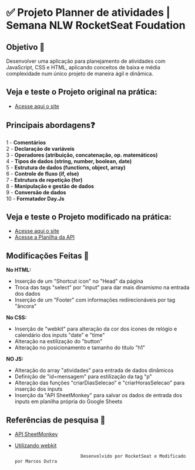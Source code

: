 <h1>✅ Projeto Planner de atividades | Semana NLW RocketSeat Foudation</h1>

## Objetivo 🎯
Desenvolver uma aplicação para planejamento de atividades com JavaScript, CSS e HTML, aplicando conceitos de baixa e média complexidade num único projeto de maneira ágil e dinâmica.

## Veja e teste o Projeto original na prática:
- [Acesse aqui o site](https://mdutrashark.github.io/nlworiginal.github.io/)

## Principais abordagens❓

1 - **Comentários** <br>
2 - **Declaração de variáveis** <br>
3 - **Operadores (atribuição, concatenação, op. matemáticos)** <br>
4 - **Tipos de dados (string, number, boolean, date)** <br>
5 - **Estrutura de dados (functions, object, array)** <br>
6 - **Controle de fluxo (if, else)** <br>
7 - **Estrutura de repetição (for)** <br>
8 - **Manipulação e gestão de dados** <br>
9 - **Conversão de dados** <br>
10 - **Formatador Day.Js** <br>


## Veja e teste o Projeto modificado na prática:
- [Acesse aqui o site](https://mdutrashark.github.io/nlwmodificado.github.io/)
- [Acesse a Planilha da API](https://docs.google.com/spreadsheets/d/1J6TuN6LM1er6i7Qg-7ZmfSk5HIbRIhEOFvIg7jFOkU4/edit?usp=sharing)


## Modificações Feitas 🔧

**No HTML:** <br>
* Inserção de um "Shortcut icon" no "Head" da página <br>
* Troca das tags "select" por "input" para dar mais dinamismo na entrada dos dados <br>
* Inserção de um "Footer" com informações redirecionáveis por tag "âncora" <br>

**No CSS:** <br>
* Inserção de "webkit" para alteração da cor dos ícones de relógio e calendário dos inputs "date" e "time" <br>
* Alteração na estilização do "button" <br>
* Alteração no posicionamento e tamanho do título "h1" <br>

**NO JS:** <br>
* Alteração do array "atividades" para entrada de dados dinâmicos <br>
* Definição de "id=mensagem" para estilização da tag "p" <br>
* Alteração das funções "criarDiasSelecao" e "criarHorasSelecao" para inserção dos inputs <br>
* Inserção da "API SheetMonkey" para salvar os dados de entrada dos inputs em planilha própria do Google Sheets <br>

## Referências de pesquisa 🔎
- [API SheetMonkey](https://www.youtube.com/watch?v=w7SUjrKCdwE)
- [Utilizando webkit](https://pt.stackoverflow.com/questions/500956/como-estilizar-%C3%ADcone-de-calend%C3%A1rio-em-html5)



                                                            
                          
                         
                               Desenvolvido por RocketSeat e Modificado por Marcos Dutra
                           
